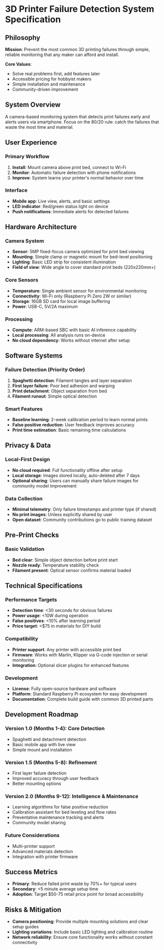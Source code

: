 # 3D Printer Failure Detection System Specification

## Philosophy
**Mission**: Prevent the most common 3D printing failures through simple, reliable monitoring that any maker can afford and install.

**Core Values**:
- Solve real problems first, add features later
- Accessible pricing for hobbyist makers
- Simple installation and maintenance
- Community-driven improvement

## System Overview
A camera-based monitoring system that detects print failures early and alerts users via smartphone. Focus on the 80/20 rule: catch the failures that waste the most time and material.

## User Experience

### Primary Workflow
1. **Install**: Mount camera above print bed, connect to Wi-Fi
2. **Monitor**: Automatic failure detection with phone notifications
3. **Improve**: System learns your printer's normal behavior over time

### Interface
- **Mobile app**: Live view, alerts, and basic settings
- **LED indicator**: Red/green status light on device
- **Push notifications**: Immediate alerts for detected failures

## Hardware Architecture

### Camera System
- **Sensor**: 5MP fixed-focus camera optimized for print bed viewing
- **Mounting**: Simple clamp or magnetic mount for bed-level positioning
- **Lighting**: Basic LED strip for consistent illumination
- **Field of view**: Wide angle to cover standard print beds (220x220mm+)

### Core Sensors
- **Temperature**: Single ambient sensor for environmental monitoring
- **Connectivity**: Wi-Fi only (Raspberry Pi Zero 2W or similar)
- **Storage**: 16GB SD card for local image buffering
- **Power**: USB-C, 5V/2A maximum

### Processing
- **Compute**: ARM-based SBC with basic AI inference capability
- **Local processing**: All analysis runs on-device
- **No cloud dependency**: Works without internet after setup

## Software Systems

### Failure Detection (Priority Order)
1. **Spaghetti detection**: Filament tangles and layer separation
2. **First layer failure**: Poor bed adhesion and warping
3. **Print detachment**: Object separation from bed
4. **Filament runout**: Simple optical detection

### Smart Features
- **Baseline learning**: 2-week calibration period to learn normal prints
- **False positive reduction**: User feedback improves accuracy
- **Print time estimation**: Basic remaining time calculations

## Privacy & Data

### Local-First Design
- **No cloud required**: Full functionality offline after setup
- **Local storage**: Images stored locally, auto-deleted after 7 days
- **Optional sharing**: Users can manually share failure images for community model improvement

### Data Collection
- **Minimal telemetry**: Only failure timestamps and printer type (if shared)
- **No print images**: Unless explicitly shared by user
- **Open dataset**: Community contributions go to public training dataset

## Pre-Print Checks

### Basic Validation
- **Bed clear**: Simple object detection before print start
- **Nozzle ready**: Temperature stability check
- **Filament present**: Optical sensor confirms material loaded

## Technical Specifications

### Performance Targets
- **Detection time**: <30 seconds for obvious failures
- **Power usage**: <10W during operation
- **False positives**: <10% after learning period
- **Price target**: <$75 in materials for DIY build

### Compatibility
- **Printer support**: Any printer with accessible print bed
- **Firmware**: Works with Marlin, Klipper via G-code injection or serial monitoring
- **Integration**: Optional slicer plugins for enhanced features

### Development
- **License**: Fully open-source hardware and software
- **Platform**: Standard Raspberry Pi ecosystem for easy development
- **Documentation**: Complete build guide with common 3D printed parts

## Development Roadmap

### Version 1.0 (Months 1-4): Core Detection
- Spaghetti and detachment detection
- Basic mobile app with live view
- Simple mount and installation

### Version 1.5 (Months 5-8): Refinement
- First layer failure detection
- Improved accuracy through user feedback
- Better mounting options

### Version 2.0 (Months 9-12): Intelligence & Maintenance
- Learning algorithms for false positive reduction
- Calibration assistant for bed leveling and flow rates
- Preventative maintenance tracking and alerts
- Community model sharing

### Future Considerations
- Multi-printer support
- Advanced materials detection
- Integration with printer firmware

## Success Metrics
- **Primary**: Reduce failed print waste by 70%+ for typical users
- **Secondary**: <5 minute average setup time
- **Adoption**: Target $50-75 retail price point for broad accessibility

## Risks & Mitigation
- **Camera positioning**: Provide multiple mounting solutions and clear setup guides
- **Lighting variations**: Include basic LED lighting and calibration routine
- **Network reliability**: Ensure core functionality works without constant connectivity
